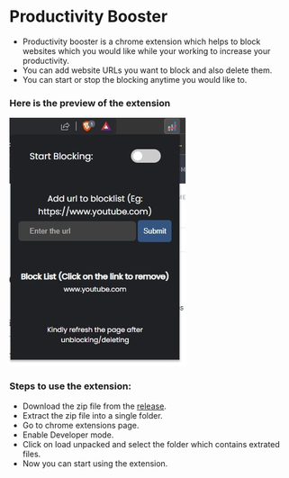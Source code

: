 # Productivity Booster

- Productivity booster is a chrome extension which helps to block websites which you would like while your working to increase your productivity.
- You can add website URLs you want to block and also delete them.
- You can start or stop the blocking anytime you would like to.

### Here is the preview of the extension
![image](/extension.jpg)

### Steps to use the extension:
- Download the zip file from the [release](https://github.com/Girish-Bharadwaj/Productivity-Booster/releases/tag/Publish).
- Extract the zip file into a single folder.
- Go to chrome extensions page.
- Enable Developer mode.
- Click on load unpacked and select the folder which contains extrated files.
- Now you can start using the extension.

